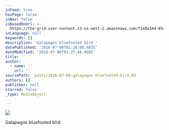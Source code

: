 ```yaml
---
inFeed: true
hasPage: false
inNav: false
isBasedOnUrl: >-
  https://the-grid-user-content.s3-us-west-2.amazonaws.com/f1e8a34d-8543-4ed5-9e54-6a6b521a4ce9.jpg
inLanguage: null
keywords: []
description: 'Galapagos bluefooted bird '
datePublished: '2016-07-08T01:28:00.483Z'
dateModified: '2016-07-08T01:27:48.400Z'
title: ''
author:
  - name: ''
    url: ''
sourcePath: _posts/2016-07-08-galapagos-bluefooted-bird.md
authors: []
publisher: null
starred: false
_type: MediaObject

---
```

![](https://the-grid-user-content.s3-us-west-2.amazonaws.com/f1e8a34d-8543-4ed5-9e54-6a6b521a4ce9.jpg)

Galapagos bluefooted bird